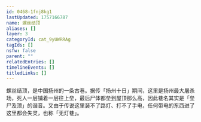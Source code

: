 ```yaml
---
id: 0468-1fnj8kg1
lastUpdated: 1757166787
name: 螺丝结顶
aliases: []
layer: 3
categoryId: cat_9yUWRRAg
tagIds: []
nsfw: false
parent: ""
relatedEntries: []
timelineEvents: []
titledLinks: []
---
```


螺丝结顶，是中国扬州的一条古巷。据传「扬州十日」期间，这里是扬州最大屠杀场，死人一层铺着一层往上垒，最后尸体都垒到屋顶那么高，因此巷名其实是「垒尸及顶」的谐音。又由于传说这里装不了路灯、打不了手电，任何带电的东西进了这里都会失灵，也称「无灯巷」。